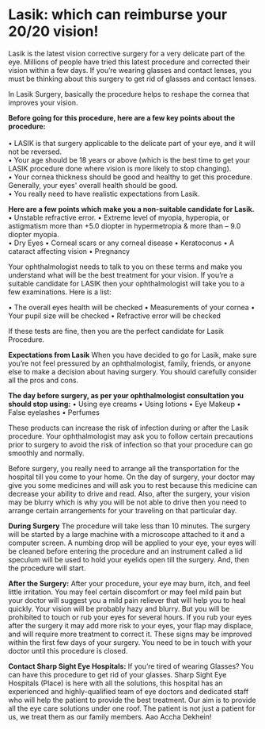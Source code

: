 # Lasik: which can reimburse your 20/20 vision!
Lasik is the latest vision corrective surgery for a very delicate part of the eye. Millions of people have tried this latest procedure and corrected their vision within a few days. If you’re wearing glasses and contact lenses, you must be thinking about this surgery to get rid of glasses and contact lenses.

In Lasik Surgery, basically the procedure helps to reshape the cornea that improves your vision.

**Before going for this procedure, here are a few key points about the procedure:**<br><br>
•	LASIK is that surgery applicable to the delicate part of your eye, and it will not be reversed.<br>
•	Your age should be 18 years or above (which is the best time to get your LASIK procedure done where vision is more likely to stop changing).<br>
•	Your cornea thickness should be good and healthy to get this procedure. Generally, your eyes' overall health should be good.<br>
•	You really need to have realistic expectations from Lasik.

**Here are a few points which make you a non-suitable candidate for Lasik.**
•	Unstable refractive error.
•	Extreme level of myopia, hyperopia, or astigmatism more than +5.0 diopter in hypermetropia & more than – 9.0 diopter myopia.  
•	Dry Eyes
•	Corneal scars or any corneal disease
•	Keratoconus
•	A cataract affecting vision
•	Pregnancy 

Your ophthalmologist needs to talk to you on these terms and make you understand what will be the best treatment for your vision. If you’re a suitable candidate for LASIK then your ophthalmologist will take you to a few examinations. Here is a list:

•	The overall eyes health will be checked
•	Measurements of your cornea
•	Your pupil size will be checked
•	Refractive error will be checked

If these tests are fine, then you are the perfect candidate for Lasik Procedure.

**Expectations from Lasik**
When you have decided to go for Lasik, make sure you’re not feel pressured by an ophthalmologist, family, friends, or anyone else to make a decision about having surgery. You should carefully consider all the pros and cons.

**The day before surgery, as per your ophthalmologist consultation you should stop using:**
•	Using eye creams
•	Using lotions
•	Eye Makeup
•	False eyelashes
•	Perfumes

These products can increase the risk of infection during or after the Lasik procedure. Your ophthalmologist may ask you to follow certain precautions prior to surgery to avoid the risk of infection so that your procedure can go smoothly and normally.

Before surgery, you really need to arrange all the transportation for the hospital till you come to your home. On the day of surgery, your doctor may give you some medicines and will ask you to rest because this medicine can decrease your ability to drive and read. Also, after the surgery, your vision may be blurry which is why you will be not able to drive then you need to arrange certain arrangements for your traveling on that particular day. 

**During Surgery**
The procedure will take less than 10 minutes. The surgery will be started by a large machine with a microscope attached to it and a computer screen. A numbing drop will be applied to your eye, your eyes will be cleaned before entering the procedure and an instrument called a lid speculum will be used to hold your eyelids open till the surgery. And, then the procedure will start.

**After the Surgery:**
After your procedure, your eye may burn, itch, and feel little irritation. You may feel certain discomfort or may feel mild pain but your doctor will suggest you a mild pain reliever that will help you to heal quickly. Your vision will be probably hazy and blurry. But you will be prohibited to touch or rub your eyes for several hours. If you rub your eyes after the surgery it may add more risk to your eyes, your flap may displace, and will require more treatment to correct it. These signs may be improved within the first few days of your surgery. You need to be in touch with your doctor until this procedure is closed.

**Contact Sharp Sight Eye Hospitals:** If you’re tired of wearing Glasses? You can have this procedure to get rid of your glasses. Sharp Sight Eye Hospitals (Place) is here with all the solutions, this hospital has an experienced and highly-qualified team of eye doctors and dedicated staff who will help the patient to provide the best treatment. Our aim is to provide all the eye care solutions under one roof. The patient is not just a patient for us, we treat them as our family members. 
Aao Accha Dekhein!

